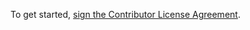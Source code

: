 To get started, <a href="https://www.clahub.com/agreements/FarmBot/farmbot-web-app">sign the Contributor License Agreement</a>.
